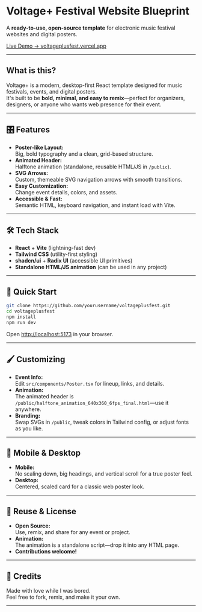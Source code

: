 # Voltage+ Festival Website Blueprint

A **ready-to-use, open-source template** for electronic music festival websites and digital posters.

[Live Demo → voltageplusfest.vercel.app](https://voltageplusfest.vercel.app/)

---

## What is this?

Voltage+ is a modern, desktop-first React template designed for music festivals, events, and digital posters.  
It's built to be **bold, minimal, and easy to remix**—perfect for organizers, designers, or anyone who wants web presence for their event.

---

## 🎛️ Features

- **Poster-like Layout:**  
  Big, bold typography and a clean, grid-based structure.
- **Animated Header:**  
  Halftone animation (standalone, reusable HTML/JS in `/public`).
- **SVG Arrows:**  
  Custom, themeable SVG navigation arrows with smooth transitions.
- **Easy Customization:**  
  Change event details, colors, and assets.
- **Accessible & Fast:**  
  Semantic HTML, keyboard navigation, and instant load with Vite.

---

## 🛠️ Tech Stack

- **React** + **Vite** (lightning-fast dev)
- **Tailwind CSS** (utility-first styling)
- **shadcn/ui** + **Radix UI** (accessible UI primitives)
- **Standalone HTML/JS animation** (can be used in any project)

---

## 🚀 Quick Start

```bash
git clone https://github.com/yourusername/voltageplusfest.git
cd voltageplusfest
npm install
npm run dev
```

Open [http://localhost:5173](http://localhost:5173) in your browser.

---

## 🖌️ Customizing

- **Event Info:**  
  Edit `src/components/Poster.tsx` for lineup, links, and details.
- **Animation:**  
  The animated header is `/public/halftone_animation_640x360_6fps_final.html`—use it anywhere.
- **Branding:**  
  Swap SVGs in `/public`, tweak colors in Tailwind config, or adjust fonts as you like.

---

## 📱 Mobile & Desktop

- **Mobile:**  
  No scaling down, big headings, and vertical scroll for a true poster feel.
- **Desktop:**  
  Centered, scaled card for a classic web poster look.

---

## 🧩 Reuse & License

- **Open Source:**  
  Use, remix, and share for any event or project.
- **Animation:**  
  The animation is a standalone script—drop it into any HTML page.
- **Contributions welcome!**

---

## 🙏 Credits

Made with love while I was bored.  
Feel free to fork, remix, and make it your own.

---
